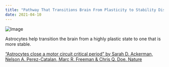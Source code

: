 ```yaml
---
title: "Pathway That Transitions Brain From Plasticity to Stability Discovered"
date: 2021-04-10
---
```


![Image](https://sites.google.com/site/bsplkoreauniversity/_/rsrc/1625602885607/general/pathwaythattransitionsbrainfromplasticitytostabilitydiscovered/Screenshot%20from%202021-04-10%2002-15-44.png)

Astrocytes help transition the brain from a highly plastic state to one that is more stable.

[“Astrocytes close a motor circuit critical period” by Sarah D. Ackerman, Nelson A. Perez-Catalan, Marc R. Freeman & Chris Q. Doe. Nature](https://www.nature.com/articles/s41586-021-03441-2)
